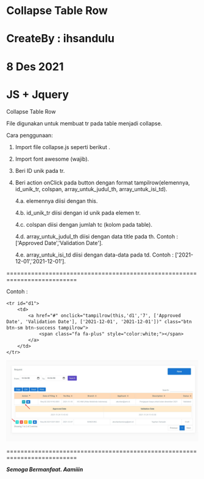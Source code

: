 # Collapse Table Row

# CreateBy : ihsandulu

# 8 Des 2021

# JS + Jquery

Collapse Table Row

File digunakan untuk membuat tr pada table menjadi collapse.

Cara penggunaan:

1. Import file collapse.js seperti berikut <script src="collapse.js"></script>.

2. Import font awesome (wajib).

3. Beri ID unik pada tr.

4. Beri action onClick pada button dengan format tampilrow(elemennya, id_unik_tr, colspan, array_untuk_judul_th, array_untuk_isi_td).

   4.a. elemennya diisi dengan this.

   4.b. id_unik_tr diisi dengan id unik pada elemen tr.

   4.c. colspan diisi dengan jumlah tc (kolom pada table).

   4.d. array_untuk_judul_th diisi dengan data title pada th. Contoh : ['Approved Date','Validation Date'].

   4.e. array_untuk_isi_td diisi dengan data-data pada td. Contoh : ['2021-12-01','2021-12-01'].

==========================================================================

Contoh :

    <tr id="d1">
        <td>
            <a href="#" onclick="tampilrow(this,'d1','7', ['Approved Date', 'Validation Date'], ['2021-12-01', '2021-12-01'])" class="btn btn-sm btn-success tampilrow">
                <span class="fa fa-plus" style="color:white;"></span>
            </a>
        </td>
    </tr>

![screenshot](screenshot.jpg)

==========================================================================

**_Semoga Bermanfaat. Aamiiin_**
